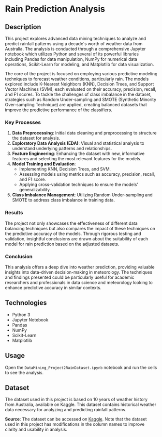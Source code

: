 # Rain Prediction Analysis

## Description
This project explores advanced data mining techniques to analyze and predict rainfall patterns using a decade's worth of weather data from Australia. The analysis is conducted through a comprehensive Jupyter notebook which utilizes Python and several of its powerful libraries including Pandas for data manipulation, NumPy for numerical data operations, Scikit-Learn for modeling, and Matplotlib for data visualization.

The core of the project is focused on employing various predictive modeling techniques to forecast weather conditions, particularly rain. The models explored include K-Nearest Neighbors (KNN), Decision Trees, and Support Vector Machines (SVM), each evaluated on their accuracy, precision, recall, and F1 scores. To tackle the challenges of class imbalance in the dataset, strategies such as Random Under-sampling and SMOTE (Synthetic Minority Over-sampling Technique) are applied, creating balanced datasets that improve the predictive performance of the classifiers.

### Key Processes
1. **Data Preprocessing**: Initial data cleaning and preprocessing to structure the dataset for analysis.
2. **Exploratory Data Analysis (EDA)**: Visual and statistical analysis to understand underlying patterns and relationships.
3. **Feature Engineering**: Enhancing the dataset with new, informative features and selecting the most relevant features for the models.
4. **Model Training and Evaluation**:
   - Implementing KNN, Decision Trees, and SVM.
   - Assessing models using metrics such as accuracy, precision, recall, and F1 score.
   - Applying cross-validation techniques to ensure the models' generalizability.
5. **Class Imbalance Management**: Utilizing Random Under-sampling and SMOTE to address class imbalance in training data.

### Results
The project not only showcases the effectiveness of different data balancing techniques but also compares the impact of these techniques on the predictive accuracy of the models. Through rigorous testing and validation, insightful conclusions are drawn about the suitability of each model for rain prediction based on the adjusted datasets.

### Conclusion
This analysis offers a deep dive into weather prediction, providing valuable insights into data-driven decision-making in meteorology. The techniques and findings presented could be particularly useful for academic researchers and professionals in data science and meteorology looking to enhance predictive accuracy in similar contexts.


## Technologies
- Python 3
- Jupyter Notebook
- Pandas
- NumPy
- Scikit-Learn
- Matplotlib

## Usage
Open the `DataMining_Project2RainDataset.ipynb` notebook and run the cells to see the analysis.

## Dataset
The dataset used in this project is based on 10 years of weather history from Australia, available on Kaggle. This dataset contains historical weather data necessary for analyzing and predicting rainfall patterns. 

**Source**: The dataset can be accessed on [Kaggle](https://www.kaggle.com/datasets/jsphyg/weather-dataset-rattle-package). Note that the dataset used in this project has modifications in the column names to improve clarity and usability in analysis.



